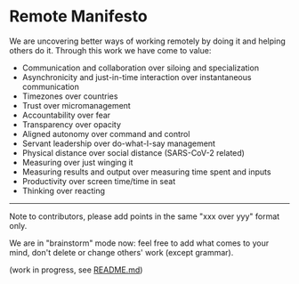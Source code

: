 # Remote Manifesto

We are uncovering better ways of working remotely by doing it and helping others do it.
Through this work we have come to value:

* Communication and collaboration over siloing and specialization
* Asynchronicity and just-in-time interaction over instantaneous communication
* Timezones over countries
* Trust over micromanagement
* Accountability over fear
* Transparency over opacity
* Aligned autonomy over command and control
* Servant leadership over do-what-I-say management
* Physical distance over social distance (SARS-CoV-2 related)
* Measuring over just winging it
* Measuring results and output over measuring time spent and inputs
* Productivity over screen time/time in seat
* Thinking over reacting

---

Note to contributors, please add points in the same "xxx over yyy" format only.

We are in "brainstorm" mode now: feel free to add what comes to your mind, don't delete or change others' work (except grammar).

(work in progress, see [README.md](./README.md))
